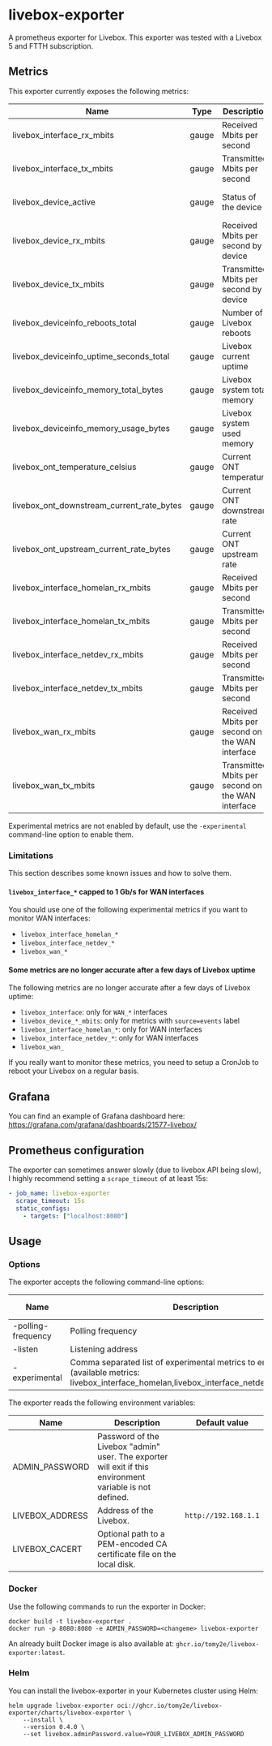 # livebox-exporter

A prometheus exporter for Livebox. This exporter was tested with a Livebox 5 and
FTTH subscription.

## Metrics

This exporter currently exposes the following metrics:

| Name                                      | Type  | Description                                       | Labels                  | Experimental |
| ----------------------------------------- | ----- | ------------------------------------------------- | ----------------------- | ------------ |
| livebox_interface_rx_mbits                | gauge | Received Mbits per second                         | interface               | No           |
| livebox_interface_tx_mbits                | gauge | Transmitted Mbits per second                      | interface               | No           |
| livebox_device_active                     | gauge | Status of the device                              | name, type, mac         | No           |
| livebox_device_rx_mbits                   | gauge | Received Mbits per second by device               | name, type, mac, source | No           |
| livebox_device_tx_mbits                   | gauge | Transmitted Mbits per second by device            | name, type, mac, source | No           |
| livebox_deviceinfo_reboots_total          | gauge | Number of Livebox reboots                         |                         | No           |
| livebox_deviceinfo_uptime_seconds_total   | gauge | Livebox current uptime                            |                         | No           |
| livebox_deviceinfo_memory_total_bytes     | gauge | Livebox system total memory                       |                         | No           |
| livebox_deviceinfo_memory_usage_bytes     | gauge | Livebox system used memory                        |                         | No           |
| livebox_ont_temperature_celsius           | gauge | Current ONT temperature                           |                         | No           |
| livebox_ont_downstream_current_rate_bytes | gauge | Current ONT downstream rate                       |                         | No           |
| livebox_ont_upstream_current_rate_bytes   | gauge | Current ONT upstream rate                         |                         | No           |
| livebox_interface_homelan_rx_mbits        | gauge | Received Mbits per second                         | interface               | Yes          |
| livebox_interface_homelan_tx_mbits        | gauge | Transmitted Mbits per second                      | interface               | Yes          |
| livebox_interface_netdev_rx_mbits         | gauge | Received Mbits per second                         | interface               | Yes          |
| livebox_interface_netdev_tx_mbits         | gauge | Transmitted Mbits per second                      | interface               | Yes          |
| livebox_wan_rx_mbits                      | gauge | Received Mbits per second on the WAN interface    |                         | Yes          |
| livebox_wan_tx_mbits                      | gauge | Transmitted Mbits per second on the WAN interface |                         | Yes          |

Experimental metrics are not enabled by default, use the `-experimental`
command-line option to enable them.

### Limitations

This section describes some known issues and how to solve them.

#### `livebox_interface_*` capped to 1 Gb/s for WAN interfaces

You should use one of the following experimental metrics if you want to monitor WAN interfaces:

- `livebox_interface_homelan_*`
- `livebox_interface_netdev_*`
- `livebox_wan_*`

#### Some metrics are no longer accurate after a few days of Livebox uptime

The following metrics are no longer accurate after a few days of Livebox uptime:

- `livebox_interface`: only for `WAN_*` interfaces
- `livebox_device_*_mbits`: only for metrics with `source=events` label
- `livebox_interface_homelan_*`: only for WAN interfaces
- `livebox_interface_netdev_*`: only for WAN interfaces
- `livebox_wan_`

If you really want to monitor these metrics, you need to setup a CronJob to reboot your Livebox on a regular basis.

## Grafana

You can find an example of Grafana dashboard here: <https://grafana.com/grafana/dashboards/21577-livebox/>

## Prometheus configuration

The exporter can sometimes answer slowly (due to livebox API being slow),
I highly recommend setting a `scrape_timeout` of at least 15s:

```yaml
- job_name: livebox-exporter
  scrape_timeout: 15s
  static_configs:
    - targets: ["localhost:8080"]
```

## Usage

### Options

The exporter accepts the following command-line options:

| Name               | Description                                                                                                                                | Default value |
| ------------------ | ------------------------------------------------------------------------------------------------------------------------------------------ | ------------- |
| -polling-frequency | Polling frequency                                                                                                                          | 30            |
| -listen            | Listening address                                                                                                                          | :8080         |
| -experimental      | Comma separated list of experimental metrics to enable (available metrics: livebox_interface_homelan,livebox_interface_netdev,livebox_wan) |               |

The exporter reads the following environment variables:

| Name            | Description                                                                                               | Default value        |
| --------------- | --------------------------------------------------------------------------------------------------------- | -------------------- |
| ADMIN_PASSWORD  | Password of the Livebox "admin" user. The exporter will exit if this environment variable is not defined. |                      |
| LIVEBOX_ADDRESS | Address of the Livebox.                                                                                   | `http://192.168.1.1` |
| LIVEBOX_CACERT  | Optional path to a PEM-encoded CA certificate file on the local disk.                                     |                      |

### Docker

Use the following commands to run the exporter in Docker:

```console
docker build -t livebox-exporter .
docker run -p 8080:8080 -e ADMIN_PASSWORD=<changeme> livebox-exporter
```

An already built Docker image is also available at: `ghcr.io/tomy2e/livebox-exporter:latest`.

### Helm

You can install the livebox-exporter in your Kubernetes cluster using Helm:

```console
helm upgrade livebox-exporter oci://ghcr.io/tomy2e/livebox-exporter/charts/livebox-exporter \
    --install \
    --version 0.4.0 \
    --set livebox.adminPassword.value=YOUR_LIVEBOX_ADMIN_PASSWORD
```
